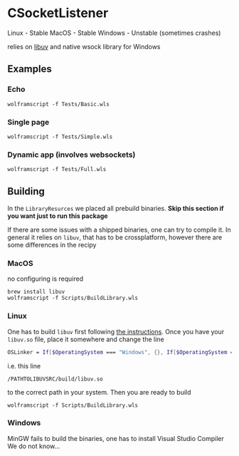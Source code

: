 # CSocketListener

Linux - Stable
MacOS - Stable
Windows - Unstable (sometimes crashes)

relies on [libuv](https://github.com/libuv/libuv) and native wsock library for Windows

## Examples
### Echo
```shell
wolframscript -f Tests/Basic.wls
```

### Single page
```shell
wolframscript -f Tests/Simple.wls
```

### Dynamic app (involves websockets)
```shell
wolframscript -f Tests/Full.wls
```

## Building
In the `LibraryResurces` we placed all prebuild binaries.
__Skip this section if you want just to run this package__

If there are some issues with a shipped binaries, one can try to compile it.
In general it relies on `libuv`, that has to be crossplatform, however there are some differences in the recipy
### MacOS
no configuring is required
```
brew install libuv
wolframscript -f Scripts/BuildLibrary.wls
```
### Linux
One has to build `libuv` first following [the instructions](https://github.com/libuv/libuv). 
Once you have your `libuv.so` file, place it somewhere and change the line
```mathematica
OSLinker = If[$OperatingSystem === "Windows", {}, If[$OperatingSystem === "MacOSX", {"/usr/local/lib/libuv.a -pthread"}, {"/PATHTOLIBUVSRC/build/libuv.so -pthread"}]]
```
i.e. this line
```
/PATHTOLIBUVSRC/build/libuv.so
```
to the correct path in your system. Then you are ready to build

```
wolframscript -f Scripts/BuildLibrary.wls
```

### Windows
MinGW fails to build the binaries, one has to install Visual Studio Compiler
We do not know...